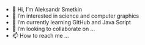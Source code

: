 - 👋 Hi, I’m Aleksandr Smetkin
- 👀 I’m interested in science and computer graphics
- 🌱 I’m currently learning GitHub and Java Script
- 💞️ I’m looking to collaborate on ...
- 📫 How to reach me ...

<!---
asmgi/asmgi is a ✨ special ✨ repository because its `README.md` (this file) appears on your GitHub profile.
You can click the Preview link to take a look at your changes.
--->

